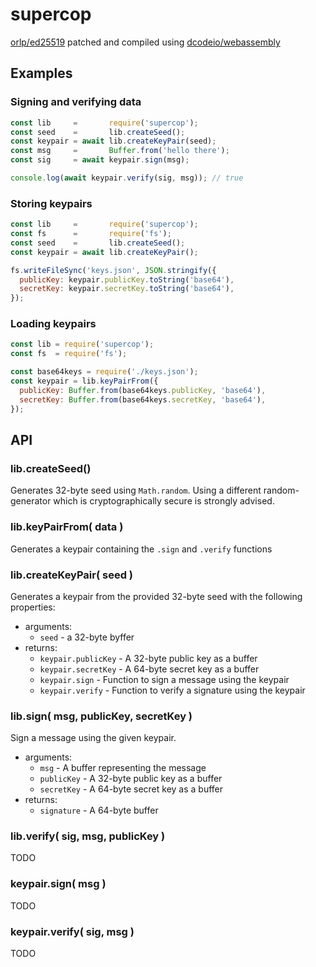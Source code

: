 # supercop

[orlp/ed25519](https://github.com/orlp/ed25519) patched and compiled using [dcodeio/webassembly](https://github.com/dcodeio/webassembly)

## Examples

### Signing and verifying data

```js
const lib     =       require('supercop');
const seed    =       lib.createSeed();
const keypair = await lib.createKeyPair(seed);
const msg     =       Buffer.from('hello there');
const sig     = await keypair.sign(msg);

console.log(await keypair.verify(sig, msg)); // true
```

### Storing keypairs

```js
const lib     =       require('supercop');
const fs      =       require('fs');
const seed    =       lib.createSeed();
const keypair = await lib.createKeyPair();

fs.writeFileSync('keys.json', JSON.stringify({
  publicKey: keypair.publicKey.toString('base64'),
  secretKey: keypair.secretKey.toString('base64'),
});
```

### Loading keypairs

```js
const lib = require('supercop');
const fs  = require('fs');

const base64keys = require('./keys.json');
const keypair = lib.keyPairFrom({
  publicKey: Buffer.from(base64keys.publicKey, 'base64'),
  secretKey: Buffer.from(base64keys.secretKey, 'base64'),
});
```

## API

### lib.createSeed()

Generates 32-byte seed using `Math.random`. Using a different random-generator
which is cryptographically secure is strongly advised.

### lib.keyPairFrom( data )

Generates a keypair containing the `.sign` and `.verify` functions

### lib.createKeyPair( seed )

Generates a keypair from the provided 32-byte seed with the following
properties:

- arguments:
  - `seed` - a 32-byte byffer
- returns:
  - `keypair.publicKey` - A 32-byte public key as a buffer
  - `keypair.secretKey` - A 64-byte secret key as a buffer
  - `keypair.sign`      - Function to sign a message using the keypair
  - `keypair.verify`    - Function to verify a signature using the keypair

### lib.sign( msg, publicKey, secretKey )

Sign a message using the given keypair.

- arguments:
  - `msg`       - A buffer representing the message
  - `publicKey` - A 32-byte public key as a buffer
  - `secretKey` - A 64-byte secret key as a buffer
- returns:
  - `signature` - A 64-byte buffer

### lib.verify( sig, msg, publicKey )

TODO

### keypair.sign( msg )

TODO

### keypair.verify( sig, msg )

TODO
